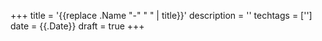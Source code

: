 +++
title = '{{replace .Name "-" " " | title}}'
description = ''
techtags = ['']
date = {{.Date}}
draft = true
+++